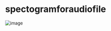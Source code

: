 # spectogramforaudiofile

![image](https://github.com/murthy-g/spectogramforaudiofile/assets/31370582/5c4dbba3-bd97-4882-a876-d9d1d37bb812)
